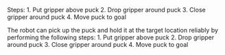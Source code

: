 

Steps: 1. Put gripper above puck  2. Drop gripper around puck  3. Close gripper around puck  4. Move puck to goal

The robot can pick up the puck and hold it at the target location reliably by performing the following steps:
    1. Put gripper above puck
    2. Drop gripper around puck
    3. Close gripper around puck
    4. Move puck to goal